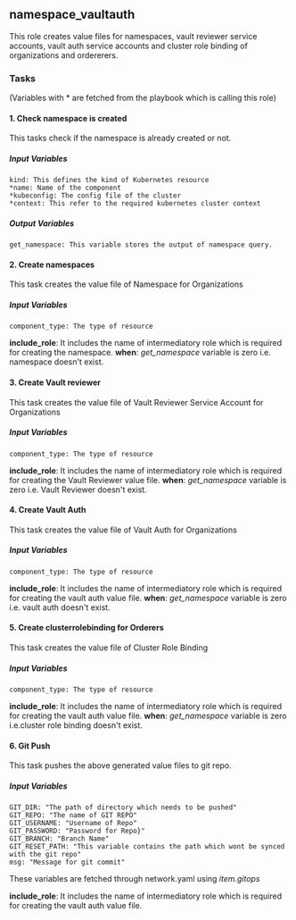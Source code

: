 ## namespace_vaultauth
This role creates value files for namespaces, vault reviewer service accounts, vault auth service accounts and cluster role binding of organizations and ordererers.

### Tasks
(Variables with * are fetched from the playbook which is calling this role)
#### 1. Check namespace is created
This tasks check if the namespace is already created or not.
##### Input Variables

    kind: This defines the kind of Kubernetes resource
    *name: Name of the component 
    *kubeconfig: The config file of the cluster
    *context: This refer to the required kubernetes cluster context
##### Output Variables

    get_namespace: This variable stores the output of namespace query.

#### 2. Create namespaces
This task creates the value file of Namespace for Organizations
##### Input Variables
    component_type: The type of resource
**include_role**: It includes the name of intermediatory role which is required for creating the namespace.
**when**: *get_namespace* variable is zero i.e. namespace doesn't exist. 

#### 3. Create Vault reviewer
This task creates the value file of Vault Reviewer Service Account for Organizations
##### Input Variables
    component_type: The type of resource
**include_role**: It includes the name of intermediatory role which is required for creating the Vault Reviewer value file.
**when**: *get_namespace* variable is zero i.e. Vault Reviewer doesn't exist. 

#### 4. Create Vault Auth
This task creates the value file of Vault Auth for Organizations
##### Input Variables
    component_type: The type of resource
**include_role**: It includes the name of intermediatory role which is required for creating the vault auth value file.
**when**: *get_namespace* variable is zero i.e. vault auth doesn't exist. 

#### 5. Create clusterrolebinding for Orderers
This task creates the value file of Cluster Role Binding
##### Input Variables
    component_type: The type of resource
**include_role**: It includes the name of intermediatory role which is required for creating the vault auth value file.
**when**: *get_namespace* variable is zero i.e.cluster role binding doesn't exist. 

#### 6. Git Push
This task pushes the above generated value files to git repo.
##### Input Variables
    GIT_DIR: "The path of directory which needs to be pushed"
    GIT_REPO: "The name of GIT REPO"
    GIT_USERNAME: "Username of Repo"
    GIT_PASSWORD: "Password for Repo}"
    GIT_BRANCH: "Branch Name"
    GIT_RESET_PATH: "This variable contains the path which wont be synced with the git repo"
    msg: "Message for git commit"
These variables are fetched through network.yaml using *item.gitops*

**include_role**: It includes the name of intermediatory role which is required for creating the vault auth value file.
